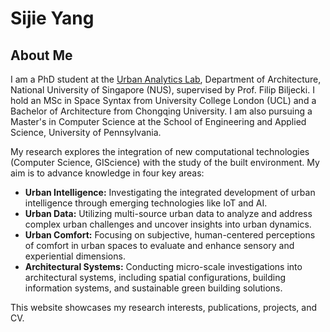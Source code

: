 # Sijie Yang

## About Me

I am a PhD student at the [Urban Analytics Lab](https://ual.sg), Department of Architecture, National University of Singapore (NUS), supervised by Prof. Filip Biljecki. I hold an MSc in Space Syntax from University College London (UCL) and a Bachelor of Architecture from Chongqing University. I am also pursuing a Master's in Computer Science at the School of Engineering and Applied Science, University of Pennsylvania.

My research explores the integration of new computational technologies (Computer Science, GIScience) with the study of the built environment. My aim is to advance knowledge in four key areas:

*   **Urban Intelligence:** Investigating the integrated development of urban intelligence through emerging technologies like IoT and AI.
*   **Urban Data:** Utilizing multi-source urban data to analyze and address complex urban challenges and uncover insights into urban dynamics.
*   **Urban Comfort:** Focusing on subjective, human-centered perceptions of comfort in urban spaces to evaluate and enhance sensory and experiential dimensions.
*   **Architectural Systems:** Conducting micro-scale investigations into architectural systems, including spatial configurations, building information systems, and sustainable green building solutions.

This website showcases my research interests, publications, projects, and CV.
